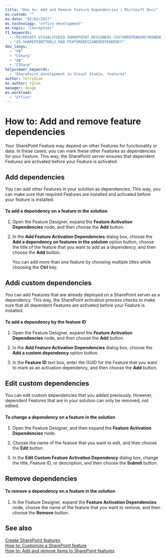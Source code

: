 ```yaml
---
title: "How to: Add and Remove Feature Dependencies | Microsoft Docs"
ms.custom: ""
ms.date: "02/02/2017"
ms.technology: "office-development"
ms.topic: "conceptual"
f1_keywords: 
  - "MICROSOFT.VISUALSTUDIO.SHAREPOINT.DESIGNERS.CUSTOMDEPENDENCYWINDOW"
  - "VS.SHAREPOINTTOOLS.RAD.FEATUREDESIGNERDEPENDENCY"
dev_langs: 
  - "VB"
  - "CSharp"
  - "VB"
  - "CSharp"
helpviewer_keywords: 
  - "SharePoint development in Visual Studio, features"
author: TerryGLee
ms.author: tglee
manager: douge
ms.workload: 
  - "office"
---
```

# How to: Add and remove feature dependencies
  Your SharePoint Feature may depend on other Features for functionality or data. In these cases, you can mark these other Features as dependencies for your Feature. This way, the SharePoint server ensures that dependent Features are activated before your Feature is activated.  
  
## Add dependencies  
 You can add other Features in your solution as dependencies. This way, you can make sure that required Features are installed and activated before your feature is installed.  
  
#### To add a dependency on a feature in the solution
  
1.  Open the Feature Designer, expand the **Feature Activation Dependencies** node, and then choose the **Add** button.  
  
2.  In the **Add Feature Activation Dependencies** dialog box, choose the **Add a dependency on features in the solution** option button, choose the title of the feature that you want to add as a dependency, and then choose the **Add** button.  
  
     You can add more than one feature by choosing multiple titles while choosing the **Ctrl** key.  
  
## Addi custom dependencies  
 You can add Features that are already deployed on a SharePoint server as a dependency. This way, the SharePoint activation process checks to make sure that all dependent Features are activated before your Feature is installed.  
  
#### To add a dependency by the feature ID
  
1.  Open the Feature Designer, expand the **Feature Activation Dependencies** node, and then choose the **Add** button.  
  
2.  In the **Add Feature Activation Dependencies** dialog box, choose the **Add a custom dependency** option button.  
  
3.  In the **Feature ID** text box, enter the GUID for the Feature that you want to mark as an activation dependency, and then choose the **Add** button.  
  
## Edit custom dependencies  
 You can edit custom dependencies that you added previously. However, dependent Features that are in your solution can only be removed, not edited.  
  
#### To change a dependency on a feature in the solution
  
1.  Open the Feature Designer, and then expand the **Feature Activation Dependencies** node.  
  
2.  Choose the name of the feature that you want to edit, and then choose the **Edit** button.  
  
3.  In the **Edit Custom Feature Activation Dependency** dialog box, change the title, Feature ID, or description, and then choose the **Submit** button.  
  
## Remove dependencies  
  
#### To remove a dependency on a feature in the solution
  
1.  In the Feature Designer, expand the **Feature Activation Dependencies** node, choose the name of the feature that you want to remove, and then choose the **Remove** button.  
  
## See also
 [Create SharePoint features](../sharepoint/creating-sharepoint-features.md)   
 [How to: Customize a SharePoint feature](../sharepoint/how-to-customize-a-sharepoint-feature.md)   
 [How to: Add and remove items to SharePoint features](../sharepoint/how-to-add-and-remove-items-to-sharepoint-features.md)  
